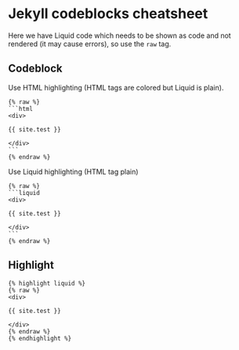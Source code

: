 # Jekyll codeblocks cheatsheet

Here we have Liquid code which needs to be shown as code and not rendered (it may cause errors), so use the `raw` tag.

## Codeblock

Use HTML highlighting (HTML tags are colored but Liquid is plain). 

	{% raw %}
	```html
	<div>

	{{ site.test }}

	</div>
	```
	{% endraw %}


Use Liquid highlighting (HTML tag plain)

	{% raw %}
	```liquid
	<div>

	{{ site.test }}

	</div>
	```
	{% endraw %}

## Highlight

	{% highlight liquid %}
	{% raw %}
	<div>

	{{ site.test }}

	</div>
	{% endraw %}
	{% endhighlight %}

<!--stackedit_data:
eyJoaXN0b3J5IjpbMTkyODk1MjM1Nl19
-->
